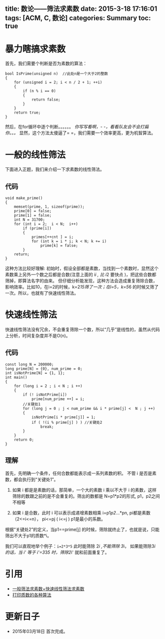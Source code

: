 title: 数论——筛法求素数
date: 2015-3-18 17:16:01
tags: [ACM, C, 数论]
categories: Summary
toc: true
---
# 暴力瞎搞求素数
首先，我们需要个判断是否为素数的算法：
```
bool IsPrime(unsigned n)  //此处n是一个大于2的整数
{
	for (unsigned i = 2; i < n / 2 + 1; ++i)
	{
		if (n % i == 0)
		{
			return false;
		}
	}
	return true;
} 
```
然后，在for循环中逐个判断。。。。。。
*你写写看啊，- -，看看队友会不会打扁你。。。*
显然，这个方法太傻逼了= =，我们需要一个效率更高，更为机智算法。

# 一般的线性筛法
下面进入正题，我们来介绍一下求素数的线性筛法。
## 代码
```
void make_prime()  
{
	memset(prime, 1, sizeof(prime));
	prime[0] = false;
	prime[1] = false;
	int N = 31700;
	for (int i = 2;  i < N;  i++)
		if (prime[i]) 
		{
			primes[++cnt ] = i;
			for (int k = i * i; k < N; k += i)
				prime[k] = false;
		}
	return;
}
```
这种方法比较好理解:
初始时，假设全部都是素数，当找到一个素数时，显然这个素数乘上另外一个数之后都是合数(注意上面的 i*i ,  比 i*2 要快点 )，把这些合数都筛掉，即算法名字的由来。
但仔细分析能发现，这种方法会造成重复筛除合数，影响效率。比如10，在i=2的时候，k=2*15筛了一次；在i=5，k=5*6 的时候又筛了一次。所以，也就有了快速线性筛法。

# 快速线性筛法
快速线性筛法没有冗余，不会重复筛除一个数，所以“几乎”是线性的，虽然从代码上分析，时间复杂度并不是O(n)。
## 代码
```
const long N = 200000;
long prime[N] = {0}, num_prime = 0;
int isNotPrime[N] = {1, 1};
int main()
{
	for (long i = 2 ; i < N ; i ++)
	{
		if (! isNotPrime[i])
			prime[num_prime ++] = i;
		//关键处1
		for (long j = 0 ; j < num_prime && i * prime[j] <  N ; j ++)
		{
			isNotPrime[i * prime[j]] = 1;
			if ( !(i % prime[j] ) ) //关键处2
				break;
		}
	}
	return 0;
}
```
## 理解
首先，先明确一个条件，任何合数都能表示成一系列素数的积。
不管 i 是否是素数，都会执行到“关键处1”。

1. 如果 i 都是是素数的话，那简单，一个大的素数 i 乘以不大于 i 的素数，这样筛除的数跟之前的是不会重复的。筛出的数都是 N=p1*p2的形式, p1，p2之间不相等
 
2. 如果 i 是合数，此时 i 可以表示成递增素数相乘 i=p1*p2*...*pn, pi都是素数（2<=i<=n），  pi<=pj  ( i<=j )
p1是最小的系数。

根据“关键处2”的定义，当p1==prime[j] 的时候，筛除就终止了，也就是说，只能筛出不大于p1的质数*i。
 
我们可以直观地举个例子：`i=2*3*5`
此时能筛除 2*i ,不能筛除 3*i，
如果能筛除3*i 的话，当 i' 等于 i'=3*3*5 时，筛除2*i' 就和前面重复了。

# 引用
- [一般筛法求素数+快速线性筛法求素数](http://blog.csdn.net/dinosoft/article/details/5829550)
- [打印质数的各种算法](http://coolshell.cn/articles/3738.html)

# 更新日子
- 2015年03月18日 首次完成。
